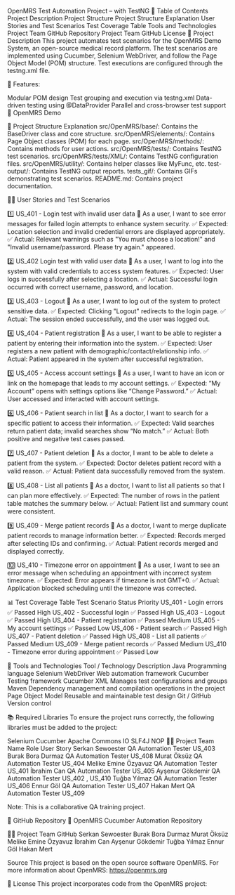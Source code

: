 OpenMRS Test Automation Project – with TestNG
📌 Table of Contents
Project Description
Project Structure
Project Structure Explanation
User Stories and Test Scenarios
Test Coverage Table
Tools and Technologies
Project Team
GitHub Repository
Project Team GitHub
License
📝 Project Description
This project automates test scenarios for the OpenMRS Demo System, an open-source medical record platform.
The test scenarios are implemented using Cucumber, Selenium WebDriver, and follow the Page Object Model (POM) structure.
Test executions are configured through the testng.xml file.

📅 Features:

Modular POM design
Test grouping and execution via testng.xml
Data-driven testing using @DataProvider
Parallel and cross-browser test support
🔗 OpenMRS Demo


📖 Project Structure Explanation
src/OpenMRS/base/: Contains the BaseDriver class and core structure.
src/OpenMRS/elements/: Contains Page Object classes (POM) for each page.
src/OpenMRS/methods/: Contains methods for user actions.
src/OpenMRS/tests/: Contains TestNG test scenarios.
src/OpenMRS/tests/XML/: Contains TestNG configuration files.
src/OpenMRS/utility/: Contains helper classes like MyFunc, etc.
test-output/: Contains TestNG output reports.
tests_gif/: Contains GIFs demonstrating test scenarios.
README.md: Contains project documentation.

🧑‍💻 User Stories and Test Scenarios

1️⃣ US_401 - Login test with invalid user data
📌 As a user, I want to see error messages for failed login attempts to enhance system security.
✅ Expected: Location selection and invalid credential errors are displayed appropriately.
✅ Actual: Relevant warnings such as "You must choose a location!" and "Invalid username/password. Please try again." appeared.



2️⃣ US_402 Login test with valid user data
📌 As a user, I want to log into the system with valid credentials to access system features.
✅ Expected: User logs in successfully after selecting a location.
✅ Actual: Successful login occurred with correct username, password, and location.



3️⃣ US_403 - Logout
📌 As a user, I want to log out of the system to protect sensitive data.
✅ Expected: Clicking "Logout" redirects to the login page.
✅ Actual: The session ended successfully, and the user was logged out.



4️⃣ US_404 - Patient registration
📌 As a user, I want to be able to register a patient by entering their information into the system.
✅ Expected: User registers a new patient with demographic/contact/relationship info.
✅ Actual: Patient appeared in the system after successful registration.



5️⃣ US_405 - Access account settings
📌 As a user, I want to have an icon or link on the homepage that leads to my account settings.
✅ Expected: “My Account” opens with settings options like “Change Password.”
✅ Actual: User accessed and interacted with account settings.



6️⃣ US_406 - Patient search in list
📌 As a doctor, I want to search for a specific patient to access their information.
✅ Expected: Valid searches return patient data; invalid searches show “No match.”
✅ Actual: Both positive and negative test cases passed.



7️⃣ US_407 - Patient deletion
📌 As a doctor, I want to be able to delete a patient from the system.
✅ Expected: Doctor deletes patient record with a valid reason.
✅ Actual: Patient data successfully removed from the system.



8️⃣ US_408 - List all patients
📌 As a doctor, I want to list all patients so that I can plan more effectively.
✅ Expected: The number of rows in the patient table matches the summary below.
✅ Actual: Patient list and summary count were consistent.



9️⃣ US_409 - Merge patient records
📌 As a doctor, I want to merge duplicate patient records to manage information better.
✅ Expected: Records merged after selecting IDs and confirming.
✅ Actual: Patient records merged and displayed correctly.



🔟 US_410 - Timezone error on appointment
📌 As a user, I want to see an error message when scheduling an appointment with incorrect system timezone.
✅ Expected: Error appears if timezone is not GMT+0.
✅ Actual: Application blocked scheduling until the timezone was corrected.



📊 Test Coverage Table
Test Scenario	Status	Priority
US_401 - Login errors	✅ Passed	High
US_402 - Successful login	✅ Passed	High
US_403 - Logout	✅ Passed	High
US_404 - Patient registration	✅ Passed	Medium
US_405 - My account settings	✅ Passed	Low
US_406 - Patient search	✅ Passed	High
US_407 - Patient deletion	✅ Passed	High
US_408 - List all patients	✅ Passed	Medium
US_409 - Merge patient records	✅ Passed	Medium
US_410 - Timezone error during appointment	✅ Passed	Low

🚀 Tools and Technologies
Tool / Technology	Description
Java	Programming language
Selenium WebDriver	Web automation framework
Cucumber	Testing framework
Cucumber XML	Manages test configurations and groups
Maven	Dependency management and compilation operations in the project
Page Object Model	Reusable and maintainable test design
Git / GitHub	Version control

📚 Required Libraries
To ensure the project runs correctly, the following libraries must be added to the project:

Selenium
Cucumber
Apache Commons IO
SLF4J NOP
👨‍💻 Project Team
Name	Role	User Story
Serkan Sewoester QA Automation Tester US_403
Burak Bora Durmaz QA Automation Tester US_408
Murat Öksüz QA Automation Tester US_404
Melike Emine Özyavuz QA Automation Tester US_401
İbrahim Can QA Automation Tester US_405
Ayşenur Gökdemir QA Automation Tester US_402 , US_410
Tuğba Yılmaz QA Automation Tester US_406
Ennur Göl QA Automation Tester US_407
Hakan Mert QA Automation Tester US_409


Note: This is a collaborative QA training project.

🔗 GitHub Repository
📂 OpenMRS Cucumber Automation Repository

👨‍💻 Project Team GitHub
Serkan Sewoester
Burak Bora Durmaz 
Murat Öksüz
Melike Emine Özyavuz
İbrahim Can
Ayşenur Gökdemir
Tuğba Yılmaz
Ennur Göl
Hakan Mert

Source
This project is based on the open source software OpenMRS. For more information about OpenMRS: https://openmrs.org

📝 License
This project incorporates code from the OpenMRS project: 
